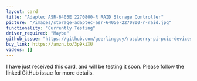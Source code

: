 ```yaml
---
layout: card
title: "Adaptec ASR-6405E 2270800-R RAID Storage Controller"
picture: "/images/storage-adaptec-asr-6405e-2270800-r-raid.jpg"
functionality: "Currently Testing"
driver_required: "Maybe"
github_issue: "https://github.com/geerlingguy/raspberry-pi-pcie-devices/issues/42"
buy_link: https://amzn.to/3p9kiXU
videos: []
---
```

I have just received this card, and will be testing it soon. Please follow the linked GitHub issue for more details.
